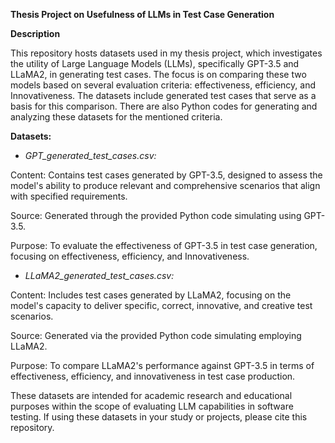 **Thesis Project on Usefulness of LLMs in Test Case Generation**

**Description**

This repository hosts datasets used in my thesis project, which investigates the utility of Large Language Models (LLMs), specifically GPT-3.5 and LLaMA2, in generating test cases. The focus is on comparing these two models based on several evaluation criteria: effectiveness, efficiency, and Innovativeness. The datasets include generated test cases that serve as a basis for this comparison. There are also Python codes for generating and analyzing these datasets for the mentioned criteria.

**Datasets:**

- *GPT_generated_test_cases.csv:*

Content: Contains test cases generated by GPT-3.5, designed to assess the model's ability to produce relevant and comprehensive scenarios that align with specified requirements.

Source: Generated through the provided Python code simulating using GPT-3.5.

Purpose: To evaluate the effectiveness of GPT-3.5 in test case generation, focusing on effectiveness, efficiency, and Innovativeness.

- *LLaMA2_generated_test_cases.csv:*

Content: Includes test cases generated by LLaMA2, focusing on the model's capacity to deliver specific, correct, innovative, and creative test scenarios.

Source: Generated via the provided Python code simulating employing LLaMA2.

Purpose: To compare LLaMA2's performance against GPT-3.5 in terms of effectiveness, efficiency, and innovativeness in test case production.

These datasets are intended for academic research and educational purposes within the scope of evaluating LLM capabilities in software testing. If using these datasets in your study or projects, please cite this repository.
